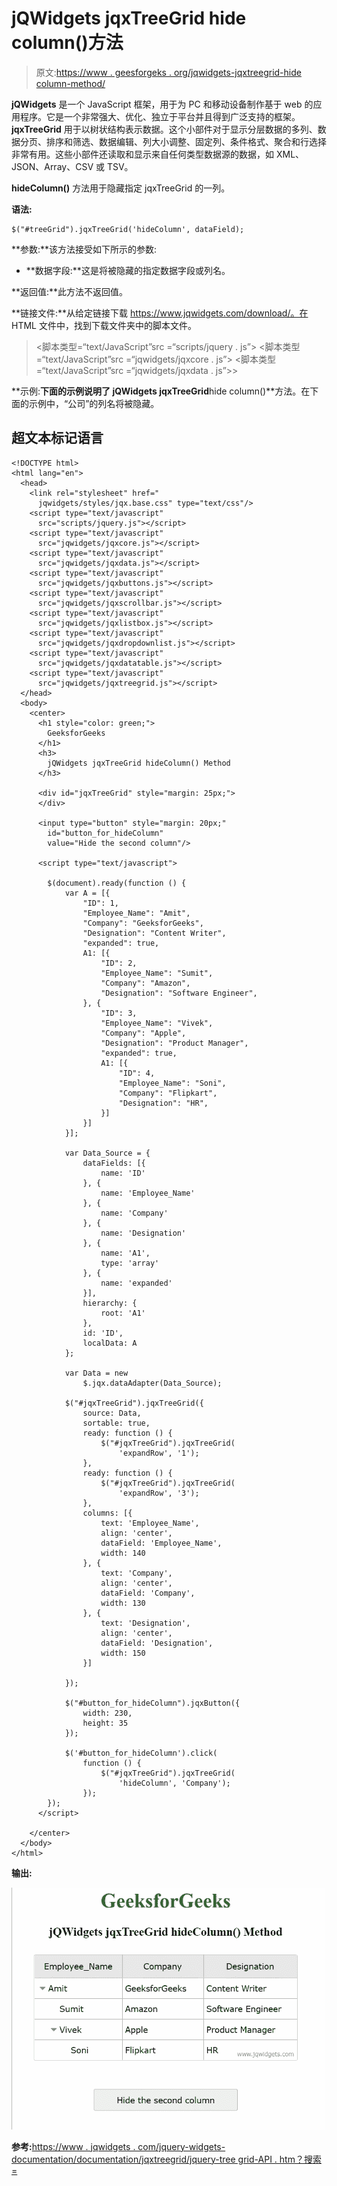 # jQWidgets jqxTreeGrid hide column()方法

> 原文:[https://www . geesforgeks . org/jqwidgets-jqxtreegrid-hide column-method/](https://www.geeksforgeeks.org/jqwidgets-jqxtreegrid-hidecolumn-method/)

**jQWidgets** 是一个 JavaScript 框架，用于为 PC 和移动设备制作基于 web 的应用程序。它是一个非常强大、优化、独立于平台并且得到广泛支持的框架。 **jqxTreeGrid** 用于以树状结构表示数据。这个小部件对于显示分层数据的多列、数据分页、排序和筛选、数据编辑、列大小调整、固定列、条件格式、聚合和行选择非常有用。这些小部件还读取和显示来自任何类型数据源的数据，如 XML、JSON、Array、CSV 或 TSV。

**hideColumn()** 方法用于隐藏指定 jqxTreeGrid 的一列。

**语法:**

```
$("#treeGrid").jqxTreeGrid('hideColumn', dataField);
```

**参数:**该方法接受如下所示的参数:

*   **数据字段:**这是将被隐藏的指定数据字段或列名。

**返回值:**此方法不返回值。

**链接文件:**从给定链接下载 https://www.jqwidgets.com/download/。在 HTML 文件中，找到下载文件夹中的脚本文件。

> <link rel="”stylesheet”" href="”jqwidgets/styles/jqx.base.css”" type="”text/css”">
> <脚本类型=“text/JavaScript”src =“scripts/jquery . js”></脚本>
> <脚本类型=“text/JavaScript”src =“jqwidgets/jqxcore . js”></脚本>
> <脚本类型=“text/JavaScript”src =“jqwidgets/jqxdata . js”>>

**示例:**下面的示例说明了 jQWidgets jqxTreeGrid**hide column()**方法。在下面的示例中，“公司”的列名将被隐藏。

## 超文本标记语言

```
<!DOCTYPE html>
<html lang="en">
  <head>
    <link rel="stylesheet" href="
      jqwidgets/styles/jqx.base.css" type="text/css"/>
    <script type="text/javascript" 
      src="scripts/jquery.js"></script>
    <script type="text/javascript" 
      src="jqwidgets/jqxcore.js"></script>
    <script type="text/javascript" 
      src="jqwidgets/jqxdata.js"></script>
    <script type="text/javascript" 
      src="jqwidgets/jqxbuttons.js"></script>
    <script type="text/javascript" 
      src="jqwidgets/jqxscrollbar.js"></script>
    <script type="text/javascript" 
      src="jqwidgets/jqxlistbox.js"></script>
    <script type="text/javascript" 
      src="jqwidgets/jqxdropdownlist.js"></script>
    <script type="text/javascript" 
      src="jqwidgets/jqxdatatable.js"></script>
    <script type="text/javascript" 
      src="jqwidgets/jqxtreegrid.js"></script>
  </head>
  <body>
    <center>
      <h1 style="color: green;">
        GeeksforGeeks
      </h1>
      <h3>
        jQWidgets jqxTreeGrid hideColumn() Method
      </h3>

      <div id="jqxTreeGrid" style="margin: 25px;">
      </div>

      <input type="button" style="margin: 20px;" 
        id="button_for_hideColumn" 
        value="Hide the second column"/>

      <script type="text/javascript">

        $(document).ready(function () {
            var A = [{
                "ID": 1,
                "Employee_Name": "Amit",
                "Company": "GeeksforGeeks",
                "Designation": "Content Writer",
                "expanded": true,
                A1: [{
                    "ID": 2,
                    "Employee_Name": "Sumit",
                    "Company": "Amazon",
                    "Designation": "Software Engineer",
                }, {
                    "ID": 3,
                    "Employee_Name": "Vivek",
                    "Company": "Apple",
                    "Designation": "Product Manager",
                    "expanded": true,
                    A1: [{
                        "ID": 4,
                        "Employee_Name": "Soni",
                        "Company": "Flipkart",
                        "Designation": "HR",
                    }]
                }]
            }];

            var Data_Source = {
                dataFields: [{
                    name: 'ID'
                }, {
                    name: 'Employee_Name'
                }, {
                    name: 'Company'
                }, {
                    name: 'Designation'
                }, {
                    name: 'A1',
                    type: 'array'
                }, {
                    name: 'expanded'
                }],
                hierarchy: {
                    root: 'A1'
                },
                id: 'ID',
                localData: A
            };

            var Data = new
                $.jqx.dataAdapter(Data_Source);

            $("#jqxTreeGrid").jqxTreeGrid({
                source: Data,
                sortable: true,
                ready: function () {
                    $("#jqxTreeGrid").jqxTreeGrid(
                        'expandRow', '1');
                },
                ready: function () {
                    $("#jqxTreeGrid").jqxTreeGrid(
                        'expandRow', '3');
                },
                columns: [{
                    text: 'Employee_Name',
                    align: 'center',
                    dataField: 'Employee_Name',
                    width: 140
                }, {
                    text: 'Company',
                    align: 'center',
                    dataField: 'Company',
                    width: 130
                }, {
                    text: 'Designation',
                    align: 'center',
                    dataField: 'Designation',
                    width: 150
                }]

            });

            $("#button_for_hideColumn").jqxButton({
                width: 230,
                height: 35
            });

            $('#button_for_hideColumn').click(
                function () {
                    $("#jqxTreeGrid").jqxTreeGrid(
                        'hideColumn', 'Company');
                });
        });
      </script>

    </center>
  </body>
</html>
```

**输出:**

![](img/8f0cd53e1aaacb33b254a1ff96d3d44f.png)

**参考:**[https://www . jqwidgets . com/jquery-widgets-documentation/documentation/jqxtreegrid/jquery-tree grid-API . htm？搜索=](https://www.jqwidgets.com/jquery-widgets-documentation/documentation/jqxtreegrid/jquery-treegrid-api.htm?search=)